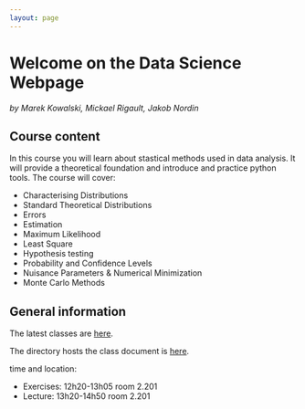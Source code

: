 ```yaml
---
layout: page
---
```

# Welcome on the Data Science Webpage

_by Marek Kowalski, Mickael Rigault, Jakob Nordin_

## Course content
In this course you will learn about stastical methods used in data analysis. It will provide a theoretical foundation and introduce and practice python tools. The course will cover:

* Characterising Distributions
* Standard Theoretical Distributions
* Errors
* Estimation
* Maximum Likelihood 
* Least Square
* Hypothesis testing
* Probability and Confidence Levels
* Nuisance Parameters & Numerical Minimization
* Monte Carlo Methods 


## General information

The latest classes are [here]({{site.baseurl}}/classes).

The directory hosts the class document is [here]({{site.googledriveurl}}).

time and location: 

* Exercises: 12h20-13h05 room 2.201
* Lecture: 13h20-14h50 room 2.201
